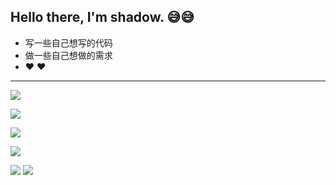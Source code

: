 ## Hello there, I'm shadow. :sweat_smile::sweat_smile:

- 写一些自己想写的代码
- 做一些自己想做的需求
- :heart: :heart:

---

![](https://github-readme-stats.vercel.app/api?username=stack-wuh&show_icons=true)

![](https://github-profile-summary-cards.vercel.app/api/cards/profile-details?username=stack-wuh&theme=github_dark)

![](https://github-readme-stats.vercel.app/api/top-langs/?username=stack-wuh&layout=compact)

![](https://github-profile-summary-cards.vercel.app/api/cards/most-commit-language?username=stack-wuh&theme=github_dark)

![](https://github-profile-summary-cards.vercel.app/api/cards/stats?username=stack-wuh&theme=github_dark) ![](https://github-profile-summary-cards.vercel.app/api/cards/productive-time?username=stack-wuh&theme=github_dark)
